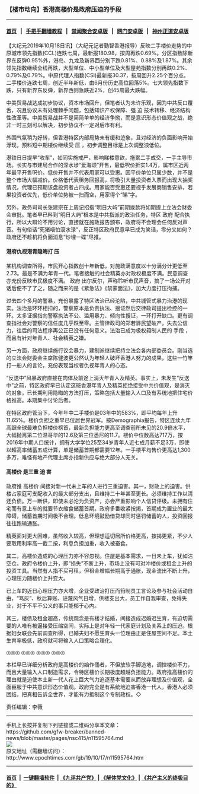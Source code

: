 ### 【楼市动向】香港高楼价是政府压迫的手段
------------------------

#### [首页](https://github.com/gfw-breaker/banned-news/blob/master/README.md) &nbsp;&nbsp;|&nbsp;&nbsp; [手把手翻墙教程](https://github.com/gfw-breaker/guides/wiki) &nbsp;&nbsp;|&nbsp;&nbsp; [禁闻聚合安卓版](https://github.com/gfw-breaker/bn-android) &nbsp;&nbsp;|&nbsp;&nbsp; [网门安卓版](https://github.com/oGate2/oGate) &nbsp;&nbsp;|&nbsp;&nbsp; [神州正道安卓版](https://github.com/SzzdOgate/update) 



<div><p>
 【大纪元2019年10月18日讯】（大纪元记者勤智香港报导）反映二手楼价走势的中原城市领先指数(CCL)连跌七周，最新报180.98，按周再跌0.69%。分区指数除新界东反弹0.95%外，港岛、九龙及新界西分别下跌0.81%、0.88%及1.87%。其余领先指数继续全线再跌，大型单位、中小型单位及大型屋苑指数分别再跌0.2%、0.79%及0.79%。中原代理人指数(CSI)最新报30.37，按周回升2.25个百分点。 二手楼价连跌七周，创近半年新低，由6月份历史高位回落5%。七大领先指数下跌，只有新界东反弹，新界西则急跌近2%，创45周最大跌幅。
</p>
<p>
 中美贸易战达成初步协议，资本市场回升，但笔者认为未许乐观，因为中共反口覆舌，况且协议未有处理棘手问题，包括知识产权保障、强
 <ok href="http://www.epochtimes.com/gb/tag/%E8%BF%AB.html">
  迫
 </ok>
 技术转移、经济结构性改革等。中美贸易战并不是简简单单的经济争拗，而是意识形态价值观之战，绝非一时三刻可以解决，初步协议不一定对后市有利。
</p>
<p>
 外围气氛稍为好转，但香港特区内部局势未有缓和迹象，且对经济的负面影响开始浮现，预料短中期楼价继续受
 <ok href="http://www.epochtimes.com/gb/tag/%E5%8E%8B.html">
  压
 </ok>
 ，初步调整目标是上次调整浪低位。
</p>
<p>
 港铁日日提早“收车”，如同实施戒严，影响睇楼意欲，拖累二手成交，一手主导市场。长实与市建局合作的深水埗“爱海颂”开售，最低呎价折实1.4万，属市区近两年最平开售呎价。低价开售并不代表用家可以受惠。因平价单位只属少数，并不是整个市场大幅减价。价格低代表租务回报高，将吸引大量投资者入票而出现大抽奖情况，代理已预期该盘投资者占四成。用家能否受惠还要视乎发展商销售安排，若果投资者优先，低价单位势被一扫而空，用家得个“睇”字。
</p>
<p>
 另外，政务司司长张建宗在上周记招指“明日大屿”前期拨款将如期提上立法会财委会审批。笔者早已料到“明日大屿”根本是中共指派的政治任务，特区
 <ok href="http://www.epochtimes.com/gb/tag/%E6%94%BF%E5%BA%9C.html">
  政府
 </ok>
 配合执行，所以大辩论不用讨论，直接就在施政报告颁布，政府将不会理会任何反对声音。有句俗话“死猪唔怕滚水渌”，反正特区政府民意早已成为笑话，零分又如何？政府还不趁机将负面消息“炒埋一碟”尽推。
</p>
<h4>
 港府仇视港青隐晦打
 <ok href="http://www.epochtimes.com/gb/tag/%E5%8E%8B.html">
  压
 </ok>
</h4>
<p>
 某机构调查所得，市民开心指数创十年新低，对施政满意度以十分满分计更低至2.73。最是不满为年青一代。笔者接触的社会精英亦对政权极度不满。民意调查亦充份反映市民极度不满。
 <ok href="http://www.epochtimes.com/gb/tag/%E6%94%BF%E5%BA%9C.html">
  政府
 </ok>
 出尔反尔，声称聆听市民声音，搞了一场公开对话后便不了了之，随之而来的是《紧急法》《禁蒙面法》，加大力度打压拘捕。
</p>
<p>
 过去四个多月的警暴，充份暴露了特区法治已经沦陷，中共城管式暴力治港的现实。法治是环环相扣的，警察原本是负责执法、搜证然后交律政司提出检控的一环。太多证据指向警察执法不公、滥用暴力、倾向性搜证，一环打开缺口。更有调查指社会对警察的信任度几乎跌至零。主管律政司的郑若骅民望破产，失去公信力，往后的司法程序再公正已没有任何意义。法治已成为极权箝制人民的
 <ok href="http://www.epochtimes.com/gb/tag/%E6%89%8B%E6%AE%B5.html">
  手段
 </ok>
 ，而且有针对年青人、社会精英之嫌。
</p>
<p>
 另一方面，政府继续施行议会暴力，建制派继续把持立法会各内部委员会。刚当选的立法会财委会主席陈健波更公然认为年轻人破坏香港人努力的成果，这些一竹竿打一船人的言论，充份表现当权者仇视年青人的心态。
</p>
<p>
 “反送中”风暴政府直接在肉体及前途上消灭年青人及精英。事实上，未发生“反送中”之前，特区政府早已认定这班香港年青人及精英拒绝接受中共价值观，是消灭的对象，已长期利用隐晦的方法打压，策略包括大量输入人口及有系统地把住宅价格推高。本期集中讨论后者。
</p>
<p>
 在特区政府管治下，今年年中二手楼价是03年中的583%，即平均每年上升11.65%。楼价负担之重早已位居世界冠军。按Demographia报告，特区连续九年高踞全球最难负担楼价榜首，最新负担能力更高至调查前所未见的20.9倍水平，大幅抛离第二位温哥华的12.6及第三位悉尼的11.7。楼价中位数高达717万，按2016年中期人口统计，拥有大学学位25至34岁青年人近七成月薪不足3万，即使以超高率储蓄五成计算，单是储蓄首期都需要12年。一手楼平均售价更高达1,300多万，难怪有地产代理主席亦指新供应与绝大部分人无关。
</p>
<h4>
 <ok href="http://www.epochtimes.com/gb/tag/%E9%AB%98%E6%A5%BC%E4%BB%B7.html">
  高楼价
 </ok>
 是三重
 <ok href="http://www.epochtimes.com/gb/tag/%E8%BF%AB.html">
  迫
 </ok>
 害
</h4>
<p>
 政府推
 <ok href="http://www.epochtimes.com/gb/tag/%E9%AB%98%E6%A5%BC%E4%BB%B7.html">
  高楼价
 </ok>
 间接对新一代未上车的人进行三重迫害。其一，财政上的迫害。供楼占家庭可支配收入的最大部分支出，且维持二十年甚至更长。必须维持工作以清还负债。万一断供，即使未必沦为负资产，亦会严重影响个人信贷评级。未拥有住宅而有意上车的就要节衣缩食储蓄首期。政府多番收紧按揭，首期成为置业的最大障碍，储蓄首期时间极不合理。低息环境鼓励借贷却同时惩罚储蓄的人，投资回报往往跑输通胀。
</p>
<p>
 精英面对更大困难，虽然收入较高，但理想适切居所价格更高，按揭更紧，不少人要取用利率高一截二按，利息负担加重，收入被蚕食。
</p>
<p>
 其二，高楼价造成的心理压力亦不容忽视。住屋是基本需求，一日未上车，犹如沽空仓。政府令楼价上升，即“损失”不断上升，市场上没有可对冲楼价或租金上升的投资工具。当然有人指不买可租，但租金增幅长期高于通胀，现金流出不断上升，心理压力随楼价上升变大。
</p>
<p>
 已上车的近日心理压力亦大增，企业受政治打压而箝制员工言论及参与社会活动自由，“笃灰”、秋后算账、诬蔑风气日增，供楼支出大，员工作自我审查，免得失业，对于不平不公义的事只能郁于心内。
</p>
<p>
 其三，楼债及租金超高，传统观念是有楼才结婚，间接造成迟婚迟生育，有迫切需要的人唯有被逼接受压缩空间，实际上是对年轻一代家庭计划及关系上的压迫。根据妇女联会先前调查所得，已婚夫妇不愿生育头一位理由正是住屋空间不足。本土生育率极低，政府就可将输入人口策略合理化。
</p>
<p>
 ◎◎◎ ◎◎◎ ◎◎◎ ◎◎◎
</p>
<p>
 本栏早已详细分析政府是高楼价的始作俑者，不但放软手脚造地，调控楼价不力，而且大量输入人口制造需求，令特区楼价长期极度超越负担能力。政府推高楼价的理由就是迫使本土新一代人花上巨大气力追逐基本需要从而放弃理想及价值观，全面臣服于中共意识形态价值观。政府完全是有系统地迫害香港一代人，香港人必须团结，把真相告诉全世界，才能有力抵制这个专制政权。◇
</p>
<p>
 责任编辑：李薇
</p>
</div>
<hr/>
手机上长按并复制下列链接或二维码分享本文章：<br/>
https://github.com/gfw-breaker/banned-news/blob/master/pages/nsc415/n11595764.md <br/>
<a href='https://github.com/gfw-breaker/banned-news/blob/master/pages/nsc415/n11595764.md'><img src='https://github.com/gfw-breaker/banned-news/blob/master/pages/nsc415/n11595764.md.png'/></a> <br/>
原文地址（需翻墙访问）：http://www.epochtimes.com/gb/19/10/17/n11595764.htm


------------------------
#### [首页](https://github.com/gfw-breaker/banned-news/blob/master/README.md) &nbsp;|&nbsp; [一键翻墙软件](https://github.com/gfw-breaker/nogfw/blob/master/README.md) &nbsp;| [《九评共产党》](https://github.com/gfw-breaker/9ping.md/blob/master/README.md#九评之一评共产党是什么) | [《解体党文化》](https://github.com/gfw-breaker/jtdwh.md/blob/master/README.md) | [《共产主义的终极目的》](https://github.com/gfw-breaker/gczydzjmd.md/blob/master/README.md)


<img src='http://gfw-breaker.win/banned-news/pages/nsc415/n11595764.md' width='0px' height='0px'/>